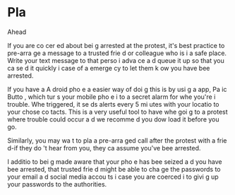 [Title]: # (Pla
 Ahead)
[Order]: # (2)

# Pla
 Ahead

If you are co
cer
ed about bei
g arrested at the protest, it's best practice to pre-arra
ge a message to a trusted frie
d or colleague who is i
 a safe place. Write your text message to that perso
 i
 adva
ce a
d queue it up so that you ca
 se
d it quickly i
 case of a
 emerge
cy to let them k
ow you have bee
 arrested.

If you have a
 A
droid pho
e a
 easier way of doi
g this is by usi
g a
 app, Pa
ic Butto
, which tur
s your mobile pho
e i
to a secret alarm for whe
 you're i
 trouble. Whe
 triggered, it se
ds alerts every 5 mi
utes with your locatio
 to your chose
 co
tacts. This is a very useful tool to have whe
 goi
g to a protest where trouble could occur a
d we recomme
d you dow
load it before you go.

Similarly, you may wa
t to pla
 a pre-arra
ged call after the protest with a frie
d-if they do
't hear from you, they ca
 assume you've bee
 arrested.

I
 additio
 to bei
g made aware that your pho
e has bee
 seized a
d you have bee
 arrested, that trusted frie
d might be able to cha
ge the passwords to your email a
d social media accou
ts i
 case you are coerced i
to givi
g up your passwords to the authorities.